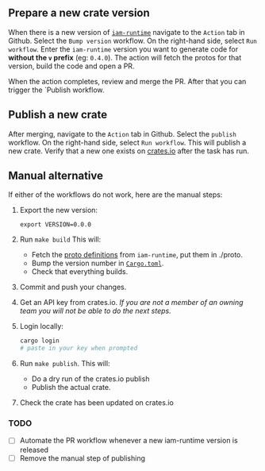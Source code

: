 ## Prepare a new crate version

When there is a new version of [`iam-runtime`][iamr] navigate to the `Action` tab in Github. Select the `Bump version`
workflow. On the right-hand side, select `Run workflow`. Enter the `iam-runtime`
version you want to generate code for **without the `v` prefix** (eg: `0.4.0`).
The action will fetch the protos for that version, build the code and open a
PR.

When the action completes, review and merge the PR. After that you can trigger
the `Publish workflow.

## Publish a new crate

After merging, navigate to the `Action` tab in Github. Select the `publish`
workflow. On the right-hand side, select `Run workflow`. This will publish a
new crate. Verify that a new one exists on [crates.io][crate] after the task has
run.

## Manual alternative

If either of the workflows do not work, here are the manual steps:

1. Export the new version:
	```
	export VERSION=0.0.0
	```
1. Run `make build`
		This will:

	- Fetch the [proto definitions][proto] from `iam-runtime`, put them in
		./proto.
	- Bump the version number in [`Cargo.toml`][toml].
	- Check that everything builds.

1. Commit and push your changes.

1. Get an API key from crates.io. _If you are not a member of an owning team you
	 will not be able to do the next steps._

1. Login locally:
	```sh
	cargo login
	# paste in your key when prompted
	```

1. Run `make publish`.
		This will:

	- Do a dry run of the crates.io publish
	- Publish the actual crate.

1. Check the crate has been updated on crates.io

### TODO

- [ ] Automate the PR workflow whenever a new iam-runtime version is released
- [ ] Remove the manual step of publishing

[proto]: https://github.com/metal-toolbox/iam-runtime/tree/main/proto
[toml]: ./Cargo.toml
[iamr]: https://github.com/metal-toolbox/iam-runtime
[crate]: https://crates.io/crates/iam-runtime-rs
